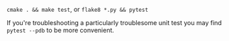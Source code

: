 `cmake . && make test`, or `flake8 *.py && pytest`

If you're troubleshooting a particularly troublesome unit test you may find `pytest --pdb` to be more convenient.
